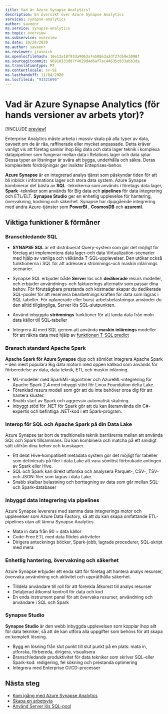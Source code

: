 ```yaml
---
title: Vad är Azure Synapse Analytics?
description: En översikt över Azure Synapse Analytics
services: synapse-analytics
author: saveenr
ms.service: synapse-analytics
ms.topic: overview
ms.subservice: overview
ms.date: 10/28/2020
ms.author: saveenr
ms.reviewer: jrasnick
ms.openlocfilehash: 16e13a18f93da9063a7eb08e3a2df27db9e3090f
ms.sourcegitcommit: 96918333d87f4029d4d6af7ac44635c833abb3da
ms.translationtype: MT
ms.contentlocale: sv-SE
ms.lasthandoff: 11/04/2020
ms.locfileid: "93321690"
---
```

# <a name="what-is-azure-synapse-analytics-workspaces-preview"></a>Vad är Azure Synapse Analytics (för hands versioner av arbets ytor)?

[!INCLUDE [preview](includes/note-preview.md)]

Enterprise Analytics måste arbeta i massiv skala på alla typer av data, oavsett om de är råa, raffinerade eller mycket anpassade. Detta kräver vanligt vis att företag samlar ihop Big data och data lager teknik i komplexa datapipeliner som fungerar mellan data i Relations lager och data sjöar. Dessa typer av lösningar är svåra att bygga, underhålla och säkra. Deras komplexitets fördröjningar ger insikter Enteprises-behov.

**Azure Synapse** är en integrerad analys tjänst som påskyndar tiden för att bli inblick i informations lager och stora data system. Azure Synapse kombinerar det bästa av **SQL** -teknikerna som används i företags data lager, **Spark** -tekniker som används för Big data och **pipelines** för data integrering och ETL/ELT. **Synapse Studio** ger en enhetlig upplevelse för hantering, övervakning, kodning och säkerhet. Synapse har djupgående integrering med andra Azure-tjänster som **PowerBI** , **CosmosDB** och **azureml**.

## <a name="key-features--benefits"></a>Viktiga funktioner & förmåner

### <a name="industry-leading-sql"></a>Branschledande SQL

* **SYNAPSE SQL** är ett distribuerat Query-system som gör det möjligt för företag att implementera data lager-och data Virtualization-scenarier med hjälp av vanliga och välkända T-SQL-upplevelser. Den utökar också funktionerna i SQL för att adressera strömnings-och maskin inlärnings scenarier.

* Synapse SQL erbjuder både **Server** lös och **dedikerade** resurs modeller, och erbjuder användnings-och fakturerings alternativ som passar dina behov. För förutsägbara prestanda och kostnader skapar du dedikerade SQL-pooler för att reservera bearbetnings kraften för data som lagras i SQL-tabeller. För oplanerade eller burst-arbetsbelastningar använder du den alltid tillgängliga, Server lös SQL-slutpunkten.
* Använd inbyggda **strömnings** funktioner för att landa data från moln data källor till SQL-tabeller
* Integrera AI med SQL genom att använda **maskin inlärnings** modeller för att räkna data med hjälp av [funktionen T-SQL predict](https://docs.microsoft.com/sql/t-sql/queries/predict-transact-sql?view=azure-sqldw-latest)

### <a name="industry-standard-apache-spark"></a>Bransch standard Apache Spark

**Apache Spark för Azure Synapse** djup och sömlöst integrera Apache Spark – den mest populära Big data motorn med öppen källkod som används för förberedelse av data, data teknik, ETL och maskin inlärning.

* ML-modeller med SparkML-algoritmer och AzureML-integrering för Apache Spark 2,4 med inbyggt stöd för Linux Foundation delta Lake.
* Förenklad resurs modell som gör att du inte behöver oroa dig för att hantera kluster.
* Snabb start av Spark och aggressiv automatisk skalning.
* Inbyggt stöd för .NET för Spark gör att du kan återanvända din C#-expertis och befintliga .NET-kod i ett Spark-program.

### <a name="interop-of-sql-and-apache-spark-on-your-data-lake"></a>Interop för SQL och Apache Spark på din Data Lake

Azure Synapse tar bort de traditionella teknik barriärerna mellan att använda SQL och Spark tillsammans. Du kan kombinera och matcha på ett smidigt sätt utifrån dina behov och kunskaper.

* Ett delat Hive-kompatibelt metadata system gör det möjligt för tabeller som definierats på filer i data Lake att vara sömlöst förbrukade antingen av Spark eller Hive.
* SQL och Spark kan direkt utforska och analysera Parquet-, CSV-, TSV-och JSON-filer som lagras i data Lake.
* Snabb skalbar belastning och borttagning av data som går mellan SQL-och Spark-databaser

### <a name="built-in-data-integration-via-pipelines"></a>Inbyggd data integrering via pipelines

Azure Synapse levereras med samma data integrerings motor och upplevelser som Azure Data Factory, så att du kan skapa omfattande ETL-pipelines utan att lämna Synapse Analytics.

* Mata in data från 90 + data källor
* Code-Free ETL med data flödes aktiviteter
* Dirigera antecknings böcker, Spark-jobb, lagrade procedurer, SQL-skript med mera

### <a name="unified-management-monitoring-and-security"></a>Enhetlig hantering, övervakning och säkerhet

Azure Synapse erbjuder ett enda sätt för företag att hantera analys resurser, övervaka användning och aktivitet och upprätthålla säkerhet.

* Tilldela användare till roll för att förenkla åtkomst till analys resurser
* Detaljerad åtkomst kontroll för data och kod
* En enda instrument panel för att övervaka resurser, användning och användare i SQL och Spark

### <a name="synapse-studio"></a>Synapse Studio

**Synapse Studio** är den webb inbyggda upplevelsen som kopplar ihop allt för data tekniker, så att de kan utföra alla uppgifter som behövs för att skapa en komplett lösning.

* Bygg en lösning från slut punkt till slut punkt på en plats: mata in, utforska, förbereda, dirigera, visualisera
* Branschledande produktivitet för data tekniker som skriver SQL-eller Spark-kod: redigering, fel sökning och prestanda optimering
* Integrera med Enterprise CI/CD-processer

## <a name="next-steps"></a>Nästa steg

* [Kom igång med Azure Synapse Analytics](get-started.md)
* [Skapa en arbetsyta](quickstart-create-workspace.md)
* [Använd Server lös SQL-pool](quickstart-sql-on-demand.md)
